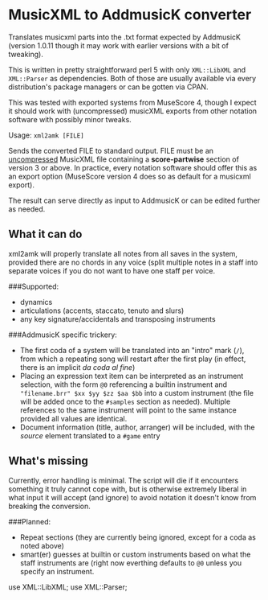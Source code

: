 # MusicXML to AddmusicK converter

Translates musicxml parts into the .txt format expected by AddmusicK (version 1.0.11 though it may
work with earlier versions with a bit of tweaking).

This is written in pretty straightforward perl 5 with only `XML::LibXML` and `XML::Parser` as dependencies.  Both
of those are usually available via every distribution's package managers or can be gotten via CPAN.

This was tested with exported
systems from MuseScore 4, though I expect it should work with (uncompressed) musicXML exports from other
notation software with possibly minor tweaks.

Usage: `xml2amk [FILE]`

Sends the converted FILE to standard output.  FILE must be an <ins>uncompressed</ins> MusicXML file
containing a __score-partwise__ section of version 3 or above.  In practice, every notation software
should offer this as an export option (MuseScore version 4 does so as default for a musicxml export).

The result can serve directly as input to AddmusicK or can be edited further as needed.

## What it can do

xml2amk will properly translate all notes from all saves in the system, provided there are no chords
in any voice (split multiple notes in a staff into separate voices if you do not want to have one
staff per voice.

###Supported:
- dynamics
- articulations (accents, staccato, tenuto and slurs)
- any key signature/accidentals and transposing instruments

###AddmusicK specific trickery:
- The first coda of a system will be translated into an "intro" mark (`/`), from which a repeating
  song will restart after the first play (in effect, there is an implicit _da coda al fine_)
- Placing an expression text item can be interpreted as an instrument selection, with the form
  `@0` referencing a builtin instrument and `"filename.brr" $xx $yy $zz $aa $bb` into a custom
  instrument (the file will be added once to the `#samples` section as needed).  Multiple references
  to the same instrument will point to the same instance provided all values are identical.
- Document information (title, author, arranger) will be included, with the _source_ element
  translated to a `#game` entry

## What's missing

Currently, error handling is minimal.  The script will die if it encounters something it truly
cannot cope with, but is otherwise extremely liberal in what input it will accept (and ignore)
to avoid notation it doesn't know from breaking the conversion.

###Planned:
- Repeat sections (they are currently being ignored, except for a coda as noted above)
- smart(er) guesses at builtin or custom instruments based on what the staff instruments are (right
  now everthing defaults to `@0` unless you specify an instrument.

use XML::LibXML;
use XML::Parser;
